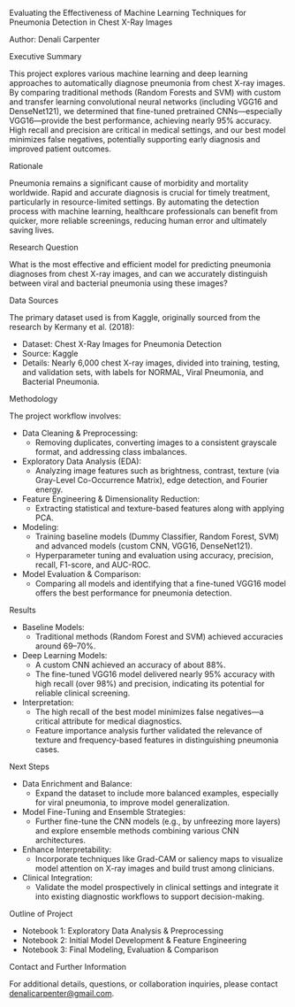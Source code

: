 Evaluating the Effectiveness of Machine Learning Techniques for Pneumonia Detection in Chest X-Ray Images

Author: Denali Carpenter

Executive Summary

This project explores various machine learning and deep learning approaches to automatically diagnose pneumonia from chest X-ray images. By comparing traditional methods (Random Forests and SVM) with custom and transfer learning convolutional neural networks (including VGG16 and DenseNet121), we determined that fine-tuned pretrained CNNs—especially VGG16—provide the best performance, achieving nearly 95% accuracy. High recall and precision are critical in medical settings, and our best model minimizes false negatives, potentially supporting early diagnosis and improved patient outcomes.

Rationale

Pneumonia remains a significant cause of morbidity and mortality worldwide. Rapid and accurate diagnosis is crucial for timely treatment, particularly in resource-limited settings. By automating the detection process with machine learning, healthcare professionals can benefit from quicker, more reliable screenings, reducing human error and ultimately saving lives.

Research Question

What is the most effective and efficient model for predicting pneumonia diagnoses from chest X-ray images, and can we accurately distinguish between viral and bacterial pneumonia using these images?

Data Sources

The primary dataset used is from Kaggle, originally sourced from the research by Kermany et al. (2018):
- Dataset: Chest X-Ray Images for Pneumonia Detection
- Source: Kaggle
- Details: Nearly 6,000 chest X-ray images, divided into training, testing, and validation sets, with labels for NORMAL, Viral Pneumonia, and Bacterial Pneumonia.

Methodology

The project workflow involves:
- Data Cleaning & Preprocessing:
	- Removing duplicates, converting images to a consistent grayscale format, and addressing class imbalances.
- Exploratory Data Analysis (EDA):
	- Analyzing image features such as brightness, contrast, texture (via Gray-Level Co-Occurrence Matrix), edge detection, and Fourier energy.
- Feature Engineering & Dimensionality Reduction:
	- Extracting statistical and texture-based features along with applying PCA.
- Modeling:
	- Training baseline models (Dummy Classifier, Random Forest, SVM) and advanced models (custom CNN, VGG16, DenseNet121).
	- Hyperparameter tuning and evaluation using accuracy, precision, recall, F1-score, and AUC-ROC.
- Model Evaluation & Comparison:
	- Comparing all models and identifying that a fine-tuned VGG16 model offers the best performance for pneumonia detection.

Results
- Baseline Models:
	- Traditional methods (Random Forest and SVM) achieved accuracies around 69–70%.
- Deep Learning Models:
	- A custom CNN achieved an accuracy of about 88%.
	- The fine-tuned VGG16 model delivered nearly 95% accuracy with high recall (over 98%) and precision, indicating its potential for reliable clinical screening.
- Interpretation:
	- The high recall of the best model minimizes false negatives—a critical attribute for medical diagnostics.
	- Feature importance analysis further validated the relevance of texture and frequency-based features in distinguishing pneumonia cases.

Next Steps
- Data Enrichment and Balance:
	- Expand the dataset to include more balanced examples, especially for viral pneumonia, to improve model generalization.
- Model Fine-Tuning and Ensemble Strategies:
	- Further fine-tune the CNN models (e.g., by unfreezing more layers) and explore ensemble methods combining various CNN architectures.
- Enhance Interpretability:
	- Incorporate techniques like Grad-CAM or saliency maps to visualize model attention on X-ray images and build trust among clinicians.
- Clinical Integration:
	- Validate the model prospectively in clinical settings and integrate it into existing diagnostic workflows to support decision-making.

Outline of Project
- Notebook 1: Exploratory Data Analysis & Preprocessing
- Notebook 2: Initial Model Development & Feature Engineering
- Notebook 3: Final Modeling, Evaluation & Comparison

Contact and Further Information

For additional details, questions, or collaboration inquiries, please contact denalicarpenter@gmail.com.